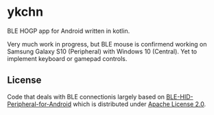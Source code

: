 # ykchn

BLE HOGP app for Android written in kotlin.

Very much work in progress, but BLE mouse is confirmend working on Samsung Galaxy S10 (Peripheral) with Windows 10 (Central).
Yet to implement keyboard or gamepad controls.

## License
Code that deals with BLE connectionis largely based on [BLE-HID-Peripheral-for-Android](https://github.com/kshoji/BLE-HID-Peripheral-for-Android)
which is distributed under [Apache License 2.0](http://www.apache.org/licenses/LICENSE-2.0).
